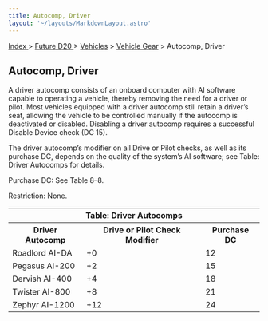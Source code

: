 ```yaml
---
title: Autocomp, Driver
layout: '~/layouts/MarkdownLayout.astro'
---
```


[ Index ](/) > [ Future D20 ](/future.d20.srd) > [Vehicles](/future.d20.srd/vehicles) > [Vehicle Gear](/future.d20.srd/vehicles/vehicle.gear) > Autocomp, Driver

## Autocomp, Driver

A driver autocomp consists of an onboard computer with AI software capable to
operating a vehicle, thereby removing the need for a driver or pilot. Most
vehicles equipped with a driver autocomp still retain a driver’s seat,
allowing the vehicle to be controlled manually if the autocomp is deactivated
or disabled. Disabling a driver autocomp requires a successful Disable Device
check (DC 15).

The driver autocomp’s modifier on all Drive or Pilot checks, as well as its
purchase DC, depends on the quality of the system’s AI software; see Table:
Driver Autocomps for details.

Purchase DC: See Table 8–8.

Restriction: None.


<table> <tr><th colspan="3">Table: Driver Autocomps</th></tr> <tr><th>Driver Autocomp</th><th>Drive or Pilot Check Modifier</th><th>Purchase DC</th></tr> <tr><td>Roadlord AI-DA </td><td>+0</td><td>12</td></tr> <tr class="shaded"><td>Pegasus AI-200 </td><td>+2</td><td>15</td></tr> <tr><td>Dervish AI-400 </td><td>+4</td><td>18</td></tr> <tr class="shaded"><td>Twister AI-800 </td><td>+8</td><td>21</td></tr> <tr><td>Zephyr AI-1200 </td><td>+12</td><td>24</td></tr> </table>



